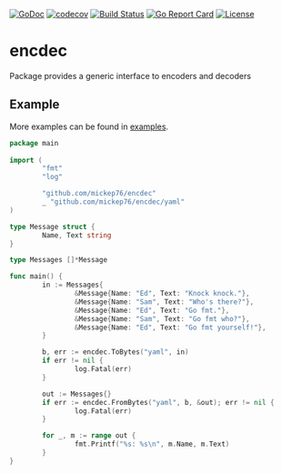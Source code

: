 [![GoDoc](https://godoc.org/github.com/mickep76/encdec?status.svg)](https://godoc.org/github.com/mickep76/encdec)
[![codecov](https://codecov.io/gh/mickep76/encdec/branch/master/graph/badge.svg)](https://codecov.io/gh/mickep76/encdec)
[![Build Status](https://travis-ci.org/mickep76/encdec.svg?branch=master)](https://travis-ci.org/mickep76/encdec)
[![Go Report Card](https://goreportcard.com/badge/github.com/mickep76/encdec)](https://goreportcard.com/report/github.com/mickep76/encdec)
[![License](https://img.shields.io/badge/License-Apache%202.0-blue.svg)](https://github.com/mickep76/mlfmt/blob/master/LICENSE)

# encdec

Package provides a generic interface to encoders and decoders

## Example

More examples can be found in [examples](https://github.com/mickep76/encdec/tree/master/examples).

```go
package main
  
import (
        "fmt"
        "log"

        "github.com/mickep76/encdec"
        _ "github.com/mickep76/encdec/yaml"
)

type Message struct {
        Name, Text string
}

type Messages []*Message

func main() {
        in := Messages{
                &Message{Name: "Ed", Text: "Knock knock."},
                &Message{Name: "Sam", Text: "Who's there?"},
                &Message{Name: "Ed", Text: "Go fmt."},
                &Message{Name: "Sam", Text: "Go fmt who?"},
                &Message{Name: "Ed", Text: "Go fmt yourself!"},
        }

        b, err := encdec.ToBytes("yaml", in)
        if err != nil {
                log.Fatal(err)
        }

        out := Messages{}
        if err := encdec.FromBytes("yaml", b, &out); err != nil {
                log.Fatal(err)
        }

        for _, m := range out {
                fmt.Printf("%s: %s\n", m.Name, m.Text)
        }
}
```
